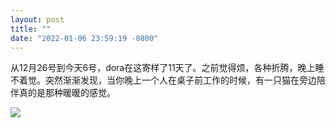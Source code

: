 ```yaml
---
layout: post
title: ""
date: "2022-01-06 23:59:19 -0800"
---
```


从12月26号到今天6号，dora在这寄样了11天了。之前觉得烦，各种折腾，晚上睡不着觉。突然渐渐发现，当你晚上一个人在桌子前工作的时候，有一只猫在旁边陪伴真的是那种暖暖的感觉。

![]({{site.cdnurl}}/assets/yinshui/images/posts/dora-jan-2022.jpg) 
